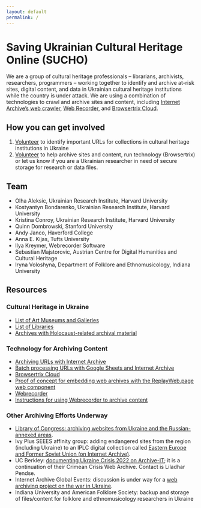 ```yaml
---
layout: default
permalink: /
---
```


# Saving Ukrainian Cultural Heritage Online (SUCHO)

We are a group of cultural heritage professionals – librarians, archivists, researchers, programmers – working together to identify and archive at-risk sites, digital content, and data in Ukrainian cultural heritage institutions while the country is under attack. We are using a combination of technologies to crawl and archive sites and content, including [Internet Archive’s web crawler](https://archive.org/web/), [Web Recorder](https://webrecorder.net/), and [Browsertrix Cloud](https://browsertrix.cloud/). 


## How you can get involved
1. [Volunteer](https://docs.google.com/forms/d/e/1FAIpQLSffa64-l6qXqEumAcf38OEOrTFeYZEmF531PNv9ZgzNFbcgxQ/viewform) to identify important URLs for collections in cultural heritage institutions in Ukraine
2. [Volunteer](https://docs.google.com/forms/d/e/1FAIpQLSc6KbhtEOI8zKsQmKT_waE1XlYEF1E6t-HzJ7Gc1EBfMvMg_A/viewform) to help archive sites and content, run technology (Browsertrix) or let us know if you are a Ukrainian researcher in need of secure storage for research or data files. 

## Team
- Olha Aleksic, Ukrainian Research Institute, Harvard University
- Kostyantyn Bondarenko, Ukrainian Research Institute, Harvard University
- Kristina Conroy, Ukrainian Research Institute, Harvard University
- Quinn Dombrowski, Stanford University
- Andy Janco, Haverford College
- Anna E. Kijas, Tufts University
- Ilya Kreymer, Webrecorder Software
- Sebastian Majstorovic, Austrian Centre for Digital Humanities and Cultural Heritage 
- Iryna Voloshyna, Department of Folklore and Ethnomusicology, Indiana University

## Resources
### Cultural Heritage in Ukraine
- [List of Art Museums and Galleries](https://en.wikipedia.org/wiki/List_of_art_museums_and_galleries_in_Ukraine) 
- [List of Libraries](https://en.wikipedia.org/wiki/Category:Libraries_in_Ukraine)
- [Archives with Holocaust-related archival material](https://portal.ehri-project.eu/countries/ua#ua-child-item-search)

### Technology for Archiving Content
- [Archiving URLs with Internet Archive](https://help.archive.org/hc/en-us/articles/360001513491-Save-Pages-in-the-Wayback-Machine)
- [Batch processing URLs with Google Sheets and Internet Archive](https://archive.org/services/wayback-gsheets/)
- [Browsertrix Cloud](https://browsertrix.cloud)
- [Proof of concept for embedding web archives with the ReplayWeb.page web component](https://inkdroid.org/web-archives)
- [Webrecorder](https://webrecorder.net/)
- [Instructions for using Webrecorder to archive content](https://www.sucho.org/webrecorder-browser-plugin-instructions)

### Other Archiving Efforts Underway
- [Library of Congress: archiving websites from Ukraine and the Russian-annexed areas](https://www.loc.gov/web-archives/?fa=language:russian%7Clocation:ukraine). 
- Ivy Plus SEEES affinity group: adding endangered sites from the region (including Ukraine) to an IPLC digital collection called [Eastern Europe and Former Soviet Union (on Internet Archive)](https://archive-it.org/collections/11360).
- UC Berkley: [documenting Ukraine Crisis 2022 on Archive-IT](https://archive-it.org/collections/18809); it is a continuation of their Crimean Crisis Web Archive. Contact is Liladhar Pendse. 
- Internet Archive Global Events: discussion is under way for a [web archiving project on the war in Ukraine](https://archive-it.org/home/IAGlobalEvents).
- Indiana University and American Folklore Society: backup and storage of files/content for folklore and ethnomusicology researchers in Ukraine
